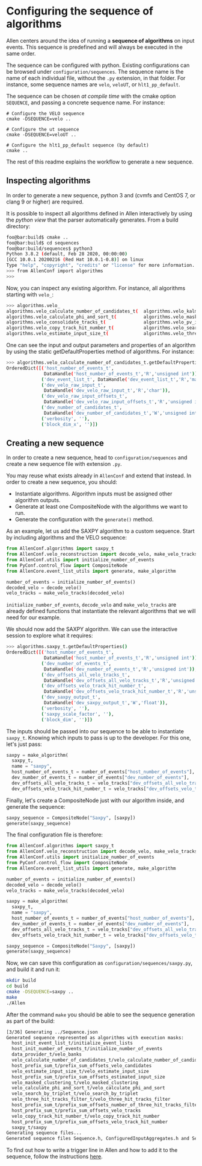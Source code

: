 Configuring the sequence of algorithms
======================================

Allen centers around the idea of running a __sequence of algorithms__ on input events. This sequence is predefined and will always be executed in the same order.

The sequence can be configured with python. Existing configurations can be browsed under `configuration/sequences`. The sequence name is the name of each individual file, without the `.py` extension, in that folder. For instance, some sequence names are `velo`, `veloUT`, or `hlt1_pp_default`.

The sequence can be chosen _at compile time_ with the cmake option `SEQUENCE`, and passing a concrete sequence name. For instance:

    # Configure the VELO sequence
    cmake -DSEQUENCE=velo ..

    # Configure the ut sequence
    cmake -DSEQUENCE=veloUT ..

    # Configure the hlt1_pp_default sequence (by default)
    cmake ..

The rest of this readme explains the workflow to generate a new sequence.

Inspecting algorithms
---------------------

In order to generate a new sequence, python 3 and (cvmfs and CentOS 7, or clang 9 or higher) are required.

It is possible to inspect all algorithms defined in Allen interactively by using the _python view_ that the parser automatically generates. From a build directory:

```sh
foo@bar:build$ cmake ..
foo@bar:build$ cd sequences
foo@bar:build/sequences$ python3
Python 3.8.2 (default, Feb 28 2020, 00:00:00)
[GCC 10.0.1 20200216 (Red Hat 10.0.1-0.8)] on linux
Type "help", "copyright", "credits" or "license" for more information.
>>> from AllenConf import algorithms
>>>
```

Now, you can inspect any existing algorithm. For instance, all algorithms starting with `velo_`:

```sh
>>> algorithms.velo_
algorithms.velo_calculate_number_of_candidates_t(  algorithms.velo_kalman_filter_t(
algorithms.velo_calculate_phi_and_sort_t(          algorithms.velo_masked_clustering_t(
algorithms.velo_consolidate_tracks_t(              algorithms.velo_pv_ip_t(
algorithms.velo_copy_track_hit_number_t(           algorithms.velo_search_by_triplet_t(
algorithms.velo_estimate_input_size_t(             algorithms.velo_three_hit_tracks_filter_t(
```

One can see the input and output parameters and properties of an algorithm by using the static getDefaultProperties method of algorithms. For instance:

```sh
>>> algorithms.velo_calculate_number_of_candidates_t.getDefaultProperties()
OrderedDict([('host_number_of_events_t',
              DataHandle('host_number_of_events_t','R','unsigned int')),
             ('dev_event_list_t', DataHandle('dev_event_list_t','R','mask_t')),
             ('dev_velo_raw_input_t',
              DataHandle('dev_velo_raw_input_t','R','char')),
             ('dev_velo_raw_input_offsets_t',
              DataHandle('dev_velo_raw_input_offsets_t','R','unsigned int')),
             ('dev_number_of_candidates_t',
              DataHandle('dev_number_of_candidates_t','W','unsigned int')),
             ('verbosity', ''),
             ('block_dim_x', '')])
```

Creating a new sequence
-----------------------

In order to create a new sequence, head to `configuration/sequences` and create a new sequence file with extension `.py`.

You may reuse what exists already in `AllenConf` and extend that instead. In order to create a new sequence, you should:

* Instantiate algorithms. Algorithm inputs must be assigned other algorithm outputs.
* Generate at least one CompositeNode with the algorithms we want to run.
* Generate the configuration with the `generate()` method.

As an example, let us add the SAXPY algorithm to a custom sequence. Start by including algorithms and the VELO sequence:

```python
from AllenConf.algorithms import saxpy_t
from AllenConf.velo_reconstruction import decode_velo, make_velo_tracks
from AllenConf.utils import initialize_number_of_events
from PyConf.control_flow import CompositeNode
from AllenCore.event_list_utils import generate, make_algorithm

number_of_events = initialize_number_of_events()
decoded_velo = decode_velo()
velo_tracks = make_velo_tracks(decoded_velo)
```

`initialize_number_of_events`, `decode_velo` and `make_velo_tracks` are already defined functions that instantiate the relevant algorithms that
we will need for our example.

We should now add the SAXPY algorithm. We can use the interactive session to explore what it requires:

```sh
>>> algorithms.saxpy_t.getDefaultProperties()
OrderedDict([('host_number_of_events_t',
              DataHandle('host_number_of_events_t','R','unsigned int')),
             ('dev_number_of_events_t',
              DataHandle('dev_number_of_events_t','R','unsigned int')),
             ('dev_offsets_all_velo_tracks_t',
              DataHandle('dev_offsets_all_velo_tracks_t','R','unsigned int')),
             ('dev_offsets_velo_track_hit_number_t',
              DataHandle('dev_offsets_velo_track_hit_number_t','R','unsigned int')),
             ('dev_saxpy_output_t',
              DataHandle('dev_saxpy_output_t','W','float')),
             ('verbosity', ''),
             ('saxpy_scale_factor', ''),
             ('block_dim', '')])
```

The inputs should be passed into our sequence to be able to instantiate `saxpy_t`. Knowing which inputs to pass is up to the developer. For this one, let's just pass:

```python
saxpy = make_algorithm(
  saxpy_t,
  name = "saxpy",
  host_number_of_events_t = number_of_events["host_number_of_events"],
  dev_number_of_events_t = number_of_events["dev_number_of_events"],
  dev_offsets_all_velo_tracks_t = velo_tracks["dev_offsets_all_velo_tracks"],
  dev_offsets_velo_track_hit_number_t = velo_tracks["dev_offsets_velo_track_hit_number"])
```

Finally, let's create a CompositeNode just with our algorithm inside, and generate the sequence:

```python
saxpy_sequence = CompositeNode("Saxpy", [saxpy])
generate(saxpy_sequence)
```

The final configuration file is therefore:

```python
from AllenConf.algorithms import saxpy_t
from AllenConf.velo_reconstruction import decode_velo, make_velo_tracks
from AllenConf.utils import initialize_number_of_events
from PyConf.control_flow import CompositeNode
from AllenCore.event_list_utils import generate, make_algorithm

number_of_events = initialize_number_of_events()
decoded_velo = decode_velo()
velo_tracks = make_velo_tracks(decoded_velo)

saxpy = make_algorithm(
  saxpy_t,
  name = "saxpy",
  host_number_of_events_t = number_of_events["host_number_of_events"],
  dev_number_of_events_t = number_of_events["dev_number_of_events"],
  dev_offsets_all_velo_tracks_t = velo_tracks["dev_offsets_all_velo_tracks"],
  dev_offsets_velo_track_hit_number_t = velo_tracks["dev_offsets_velo_track_hit_number"])

saxpy_sequence = CompositeNode("Saxpy", [saxpy])
generate(saxpy_sequence)
```

Now, we can save this configuration as `configuration/sequences/saxpy.py`, and build it and run it:

```sh
mkdir build
cd build
cmake -DSEQUENCE=saxpy ..
make
./Allen
```

After the command `make` you should be able to see the sequence generation as part of the build:

```sh
[3/36] Generating ../Sequence.json
Generated sequence represented as algorithms with execution masks:
  host_init_event_list_t/initialize_event_lists
  host_init_number_of_events_t/initialize_number_of_events
  data_provider_t/velo_banks
  velo_calculate_number_of_candidates_t/velo_calculate_number_of_candidates
  host_prefix_sum_t/prefix_sum_offsets_velo_candidates
  velo_estimate_input_size_t/velo_estimate_input_size
  host_prefix_sum_t/prefix_sum_offsets_estimated_input_size
  velo_masked_clustering_t/velo_masked_clustering
  velo_calculate_phi_and_sort_t/velo_calculate_phi_and_sort
  velo_search_by_triplet_t/velo_search_by_triplet
  velo_three_hit_tracks_filter_t/velo_three_hit_tracks_filter
  host_prefix_sum_t/prefix_sum_offsets_number_of_three_hit_tracks_filtered
  host_prefix_sum_t/prefix_sum_offsets_velo_tracks
  velo_copy_track_hit_number_t/velo_copy_track_hit_number
  host_prefix_sum_t/prefix_sum_offsets_velo_track_hit_number
  saxpy_t/saxpy
Generating sequence files...
Generated sequence files Sequence.h, ConfiguredInputAggregates.h and Sequence.json
```

To find out how to write a trigger line in Allen and how to add it to the sequence, follow the instructions [here](../selections.md).
